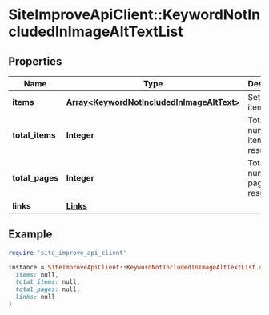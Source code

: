 # SiteImproveApiClient::KeywordNotIncludedInImageAltTextList

## Properties

| Name | Type | Description | Notes |
| ---- | ---- | ----------- | ----- |
| **items** | [**Array&lt;KeywordNotIncludedInImageAltText&gt;**](KeywordNotIncludedInImageAltText.md) | Set of items. |  |
| **total_items** | **Integer** | Total number of items in result set. |  |
| **total_pages** | **Integer** | Total number of pages in result set. |  |
| **links** | [**Links**](Links.md) |  | [optional] |

## Example

```ruby
require 'site_improve_api_client'

instance = SiteImproveApiClient::KeywordNotIncludedInImageAltTextList.new(
  items: null,
  total_items: null,
  total_pages: null,
  links: null
)
```

